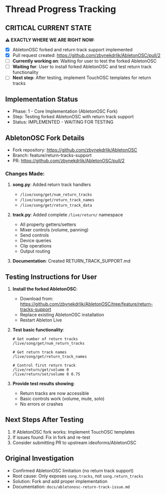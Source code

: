 # Thread Progress Tracking

## CRITICAL CURRENT STATE
**⚠️ EXACTLY WHERE WE ARE RIGHT NOW:**
- [x] AbletonOSC forked and return track support implemented
- [x] Pull request created: https://github.com/zbynekdrlik/AbletonOSC/pull/2
- [ ] **Currently working on**: Waiting for user to test the forked AbletonOSC
- [ ] **Waiting for**: User to install forked AbletonOSC and test return track functionality
- [ ] **Next step**: After testing, implement TouchOSC templates for return tracks

## Implementation Status
- Phase: 1 - Core Implementation (AbletonOSC Fork)
- Step: Testing forked AbletonOSC with return track support
- Status: IMPLEMENTED - WAITING FOR TESTING

## AbletonOSC Fork Details
- Fork repository: https://github.com/zbynekdrlik/AbletonOSC
- Branch: feature/return-tracks-support
- PR: https://github.com/zbynekdrlik/AbletonOSC/pull/2

### Changes Made:
1. **song.py**: Added return track handlers
   - `/live/song/get/num_return_tracks`
   - `/live/song/get/return_track_names`
   - `/live/song/get/return_track_data`

2. **track.py**: Added complete `/live/return/` namespace
   - All property getters/setters
   - Mixer controls (volume, panning)
   - Send controls
   - Device queries
   - Clip operations
   - Output routing

3. **Documentation**: Created RETURN_TRACK_SUPPORT.md

## Testing Instructions for User
1. **Install the forked AbletonOSC**:
   - Download from: https://github.com/zbynekdrlik/AbletonOSC/tree/feature/return-tracks-support
   - Replace existing AbletonOSC installation
   - Restart Ableton Live

2. **Test basic functionality**:
   ```
   # Get number of return tracks
   /live/song/get/num_return_tracks
   
   # Get return track names
   /live/song/get/return_track_names
   
   # Control first return track
   /live/return/get/volume 0
   /live/return/set/volume 0 0.75
   ```

3. **Provide test results showing**:
   - Return tracks are now accessible
   - Basic controls work (volume, mute, solo)
   - No errors or crashes

## Next Steps After Testing
1. If AbletonOSC fork works: Implement TouchOSC templates
2. If issues found: Fix in fork and re-test
3. Consider submitting PR to upstream ideoforms/AbletonOSC

## Original Investigation
- Confirmed AbletonOSC limitation (no return track support)
- Root cause: Only exposes `song.tracks`, not `song.return_tracks`
- Solution: Fork and add proper implementation
- Documentation: `docs/abletonosc-return-track-issue.md`